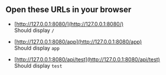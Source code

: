 ## Open these URLs in your browser

- [http://127.0.0.1:8080/](http://127.0.0.1:8080/)  
  Should display `/`

- [http://127.0.0.1:8080/app](http://127.0.0.1:8080/app)  
  Should display `app`

- [http://127.0.0.1:8080/api/test](http://127.0.0.1:8080/api/test)  
  Should display `test`

